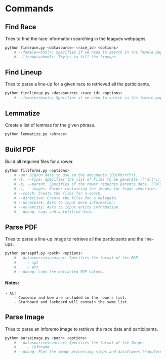 # Commands

## Find Race

Tries to find the race information searching in the leagues webpages.

```sh
python findrace.py <datasource> <race_id> <options>
    # --female=<bool>: Specifies if we need to search in the female pages.
    # --lineups=<bool>: Tryies to fill the lineups.
```

## Find Lineup

Tries to parse a line-up for a given race to retrieved all the participants.

```sh
python findlineup.py <datasource> <race_id> <options>
    # --female=<bool>: Specifies if we need to search in the female pages.
```

## Lemmatize

Create a list of lemmas for the given phrase.

```sh
python lemmatize.py <phrase>
```

## Build PDF

Build all required files for a rower.

```sh
python fillforms.py <options>
    # -on: SignOn date to use in the documents (DD/MM/YYYY).
    # -t, --type: Specifies the list of files to be generate (['all']). ['national', 'image', 'fegar', 'xogade', 'all']
    # -p, --parent: Specifies if the rower requires parents data. (False)
    # -i, --images: Folder containing the images for fegar generator.
    # --coach: Create the files for a coach.
    # --directive: Create the files for a delegate.
    # --no-preset: Asks to input more information.
    # --no-entity: Asks to input entity information.
    # --debug: Logs and autofilled data.
```

## Parse PDF

Tries to parse a line-up image to retrieve all the participants and the line-ups.

```sh
python parsepdf.py <path> <options>
    # --datasource=<source>: Specifies the format of the PDF.
    #     - lgt
    #     - act
    # --debug: Logs the extracted PDF values.
```

#### Notes:

    - ACT
        - Coxswain and bow are included in the rowers list.
        - Starboard and larboard will contain the same list.

## Parse Image

Tries to parse an Inforemo image to retrieve the race data and participants.

```sh
python parseimage.py <path> <options>
    # --datasource=<source>: Specifies the format of the Image.
    #     - inforemo
    # --debug: Plot the image processing steps and dataframes transformations done.
```
